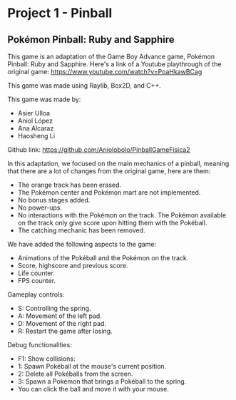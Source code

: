 # Project 1 - Pinball
## Pokémon Pinball: Ruby and Sapphire
This game is an adaptation of the Game Boy Advance game, Pokémon Pinball: Ruby and Sapphire. Here's a link of a Youtube playthrough of the original game: https://www.youtube.com/watch?v=PoaHkawBCag

This game was made using Raylib, Box2D, and C++.

This game was made by:
  - Asier Ulloa
  - Aniol López
  - Ana Alcaraz
  - Haosheng Li

Github link: https://github.com/Aniolobolo/PinballGameFisica2

In this adaptation, we focused on the main mechanics of a pinball, meaning that there are a lot of changes from the original game, here are them:
  - The orange track has been erased.
  - The Pokémon center and Pokémon mart are not implemented.
  - No bonus stages added.
  - No power-ups.
  - No interactions with the Pokémon on the track. The Pokémon available on the track only give score upon hitting them with the Pokéball.
  - The catching mechanic has been removed.

We have added the following aspects to the game:
  - Animations of the Pokéball and the Pokémon on the track.
  - Score, highscore and previous score.
  - Life counter.
  - FPS counter.

Gameplay controls:
  - S: Controlling the spring.
  - A: Movement of the left pad.
  - D: Movement of the right pad.
  - R: Restart the game after losing.

Debug functionalities:
  - F1: Show collisions:
  - 1: Spawn Pokéball at the mouse's current position.
  - 2: Delete all Pokéballs from the screen.
  - 3: Spawn a Pokémon that brings a Pokéball to the spring.
  - You can click the ball and move it with your mouse.
